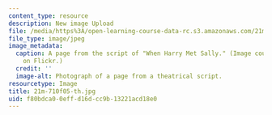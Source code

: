 ```yaml
---
content_type: resource
description: New image Upload
file: /media/https%3A/open-learning-course-data-rc.s3.amazonaws.com/21m-710-script-analysis-fall-2005/f80bdca00effd16dcc9b13221acd18e0_21m-710f05-th.jpg
file_type: image/jpeg
image_metadata:
  caption: A page from the script of "When Harry Met Sally." (Image courtesy of [mmmazzoni](http://www.flickr.com/people/mmmazzoni)
    on Flickr.)
  credit: ''
  image-alt: Photograph of a page from a theatrical script.
resourcetype: Image
title: 21m-710f05-th.jpg
uid: f80bdca0-0eff-d16d-cc9b-13221acd18e0
---
```

